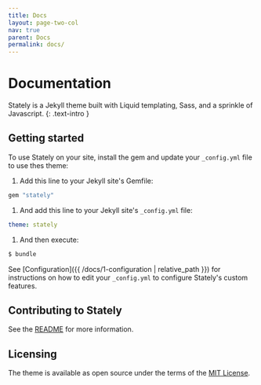 ```yaml
---
title: Docs
layout: page-two-col
nav: true
parent: Docs
permalink: docs/
---
```


# Documentation

Stately is a Jekyll theme built with Liquid templating, Sass, and a sprinkle of Javascript.
{: .text-intro }

## Getting started
To use Stately on your site, install the gem and update your `_config.yml` file to use thes theme:

1. Add this line to your Jekyll site's Gemfile:
```ruby
gem "stately"
```

1. And add this line to your Jekyll site's `_config.yml` file:
```yaml
theme: stately
```

1. And then execute:
```bash
$ bundle
```

See [Configuration]({{ /docs/1-configuration | relative_path }}) for instructions on how to edit your `_config.yml` to configure Stately's custom features.

## Contributing to Stately
See the [README](https://github.com/pmarsceill/stately/blob/master/README.md#contributing) for more information.

## Licensing
The theme is available as open source under the terms of the [MIT License](https://github.com/pmarsceill/stately/blob/master/LICENSE.txt).
